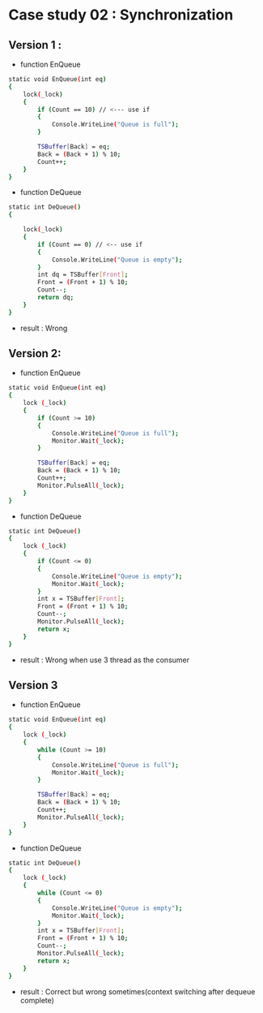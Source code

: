 # Case study 02 : Synchronization

## Version 1 :

- function EnQueue

```sh
static void EnQueue(int eq)
{
    lock(_lock)
    {
        if (Count == 10) // <--- use if
        {
            Console.WriteLine("Queue is full");
        }

        TSBuffer[Back] = eq;
        Back = (Back + 1) % 10;
        Count++;
    }
}
```

- function DeQueue

```sh
static int DeQueue()
{

    lock(_lock)
    {
        if (Count == 0) // <-- use if
        {
            Console.WriteLine("Queue is empty");
        }
        int dq = TSBuffer[Front];
        Front = (Front + 1) % 10;
        Count--;
        return dq;
    }
}
```

- result : Wrong

## Version 2:

- function EnQueue

```sh
static void EnQueue(int eq)
{
    lock (_lock)
    {
        if (Count >= 10)
        {
            Console.WriteLine("Queue is full");
            Monitor.Wait(_lock);
        }

        TSBuffer[Back] = eq;
        Back = (Back + 1) % 10;
        Count++;
        Monitor.PulseAll(_lock);
    }
}
```

- function DeQueue

```sh
static int DeQueue()
{
    lock (_lock)
    {
        if (Count <= 0)
        {
            Console.WriteLine("Queue is empty");
            Monitor.Wait(_lock);
        }
        int x = TSBuffer[Front];
        Front = (Front + 1) % 10;
        Count--;
        Monitor.PulseAll(_lock);
        return x;
    }
}
```

- result : Wrong when use 3 thread as the consumer

## Version 3

- function EnQueue

```sh
static void EnQueue(int eq)
{
    lock (_lock)
    {
        while (Count >= 10)
        {
            Console.WriteLine("Queue is full");
            Monitor.Wait(_lock);
        }

        TSBuffer[Back] = eq;
        Back = (Back + 1) % 10;
        Count++;
        Monitor.PulseAll(_lock);
    }
}
```

- function DeQueue

```sh
static int DeQueue()
{
    lock (_lock)
    {
        while (Count <= 0)
        {
            Console.WriteLine("Queue is empty");
            Monitor.Wait(_lock);
        }
        int x = TSBuffer[Front];
        Front = (Front + 1) % 10;
        Count--;
        Monitor.PulseAll(_lock);
        return x;
    }
}
```

- result : Correct but wrong sometimes(context switching after dequeue complete)
